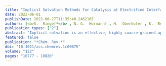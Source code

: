 ```yaml
---
title: "Implicit Solvation Methods for Catalysis at Electrified Interfaces"
date: 2022-06-01
publishDate: 2022-08-27T11:35:40.246210Z
authors: [<b>S.  Ringe†*</b> , N. G.  Hörmann† , H.  Oberhofer , K.  Reuter* ]
publication_types: ["2"]
abstract: "Implicit solvation is an effective, highly coarse-grained approach in atomic-scale simulations to account for a surrounding liquid electrolyte on the level of a continuous polarizable medium. Originating in molecular chemistry with finite solutes, implicit solvation techniques are now increasingly used in the context of first-principles modeling of electrochemistry and electrocatalysis at extended (often metallic) electrodes. The prevalent ansatz to model the latter electrodes and the reactive surface chemistry at them through slabs in periodic boundary condition supercells brings its specific challenges. Foremost this concerns the difficulty of describing the entire double layer forming at the electrified solid-liquid interface (SLI) within supercell sizes tractable by commonly employed density functional theory (DFT). We review liquid solvation methodology from this specific application angle, highlighting in particular its use in the widespread ab initio thermodynamics approach to surface catalysis. Notably, implicit solvation can be employed to mimic a polarization of the electrode's electronic density under the applied potential and the concomitant capacitive charging of the entire double layer beyond the limitations of the employed DFT supercell. Most critical for continuing advances of this effective methodology for the SLI context is the lack of pertinent (experimental or high-level theoretical) reference data needed for parametrization."
featured: false
publication: "*Chem. Rev.*"
doi: "10.1021/acs.chemrev.1c00675"
volume: "122"
pages: "10777 - 10820"
---
```


